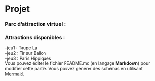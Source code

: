 # Projet
### **Parc d'attraction virtuel :** 
### Attractions disponibles :     
-jeu1 : Taupe La      
-jeu2 : Tir sur Ballon   
-jeu3 : Paris Hippiques     
Vous pouvez éditer le fichier README.md (en langage **Markdown**) pour modifier cette partie.
Vous pouvez générer des schémas en utilisant [Mermaid](https://github.com/mermaid-js/mermaid).
